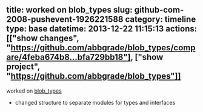 title: worked on blob_types
slug: github-com-2008-pushevent-1926221588
category: timeline
type: base
datetime: 2013-12-22 11:15:13
actions: [["show changes", "https://github.com/abbgrade/blob_types/compare/4feba674b8...bfa729bb18"], ["show project", "https://github.com/abbgrade/blob_types"]]
---
worked on [blob_types](https://github.com/abbgrade/blob_types)

 - changed structure to separate modules for types and interfaces
